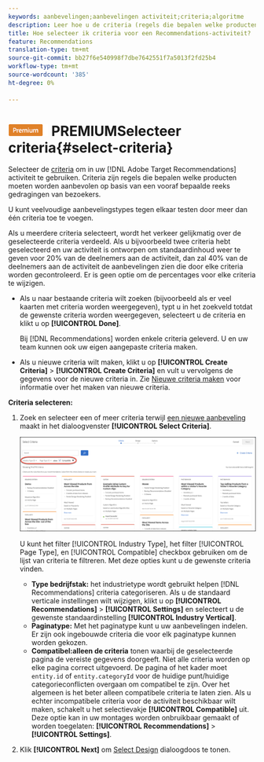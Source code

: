 ```yaml
---
keywords: aanbevelingen;aanbevelingen activiteit;criteria;algoritme
description: Leer hoe u de criteria (regels die bepalen welke producten of inhoud moet worden aanbevolen) selecteert die u in Adobe Target Recommendations-activiteiten wilt gebruiken.
title: Hoe selecteer ik criteria voor een Recommendations-activiteit?
feature: Recommendations
translation-type: tm+mt
source-git-commit: bb27f6e540998f7dbe7642551f7a5013f2fd25b4
workflow-type: tm+mt
source-wordcount: '385'
ht-degree: 0%

---
```



# ![](/help/assets/premium.png) PREMIUMSelecteer criteria{#select-criteria}

Selecteer de [criteria](/help/c-recommendations/c-algorithms/algorithms.md) om in uw [!DNL Adobe Target Recommendations] activiteit te gebruiken. Criteria zijn regels die bepalen welke producten moeten worden aanbevolen op basis van een vooraf bepaalde reeks gedragingen van bezoekers.

U kunt veelvoudige aanbevelingstypes tegen elkaar testen door meer dan één criteria toe te voegen.

Als u meerdere criteria selecteert, wordt het verkeer gelijkmatig over de geselecteerde criteria verdeeld. Als u bijvoorbeeld twee criteria hebt geselecteerd en uw activiteit is ontworpen om standaardinhoud weer te geven voor 20% van de deelnemers aan de activiteit, dan zal 40% van de deelnemers aan de activiteit de aanbevelingen zien die door elke criteria worden gecontroleerd. Er is geen optie om de percentages voor elke criteria te wijzigen.

* Als u naar bestaande criteria wilt zoeken (bijvoorbeeld als er veel kaarten met criteria worden weergegeven), typt u in het zoekveld totdat de gewenste criteria worden weergegeven, selecteert u de criteria en klikt u op **[!UICONTROL Done]**.

   Bij [!DNL Recommendations] worden enkele criteria geleverd. U en uw team kunnen ook uw eigen aangepaste criteria maken.

* Als u nieuwe criteria wilt maken, klikt u op **[!UICONTROL Create Criteria]** > **[!UICONTROL Create Criteria]** en vult u vervolgens de gegevens voor de nieuwe criteria in. Zie [Nieuwe criteria maken](/help/c-recommendations/c-algorithms/create-new-algorithm.md#task_8A9CB465F28D44899F69F38AD27352FE) voor informatie over het maken van nieuwe criteria.

**Criteria selecteren:**

1. Zoek en selecteer een of meer criteria terwijl [een nieuwe aanbeveling](/help/c-recommendations/t-create-recs-activity/create-recs-activity.md#task_6874328773C64C44A73F0A130AD3F96F) maakt in het dialoogvenster **[!UICONTROL Select Criteria]**.

   ![Selectiecriteria, dialoogvenster](/help/c-recommendations/t-create-recs-activity/assets/filters.png)

   U kunt het filter [!UICONTROL Industry Type], het filter [!UICONTROL Page Type], en [!UICONTROL Compatible] checkbox gebruiken om de lijst van criteria te filtreren. Met deze opties kunt u de gewenste criteria vinden.

   * **Type bedrijfstak:** het industrietype wordt gebruikt helpen  [!DNL Recommendations] criteria categoriseren. Als u de standaard verticale instellingen wilt wijzigen, klikt u op **[!UICONTROL Recommendations]** > **[!UICONTROL Settings]** en selecteert u de gewenste standaardinstelling **[!UICONTROL Industry Vertical]**.
   * **Paginatype:** Met het paginatype kunt u uw aanbevelingen indelen. Er zijn ook ingebouwde criteria die voor elk paginatype kunnen worden gekozen.
   * **Compatibel:alleen de criteria** tonen waarbij de geselecteerde pagina de vereiste gegevens doorgeeft. Niet alle criteria worden op elke pagina correct uitgevoerd. De pagina of het kader moet `entity.id` of `entity.categoryId` voor de huidige punt/huidige categorieconflicten overgaan om compatibel te zijn. Over het algemeen is het beter alleen compatibele criteria te laten zien. Als u echter incompatibele criteria voor de activiteit beschikbaar wilt maken, schakelt u het selectievakje **[!UICONTROL Compatible]** uit. Deze optie kan in uw montages worden onbruikbaar gemaakt of worden toegelaten: **[!UICONTROL Recommendations]** > **[!UICONTROL Settings]**.

1. Klik **[!UICONTROL Next]** om [Select Design](/help/c-recommendations/c-design-overview/design-overview.md) dialoogdoos te tonen.
